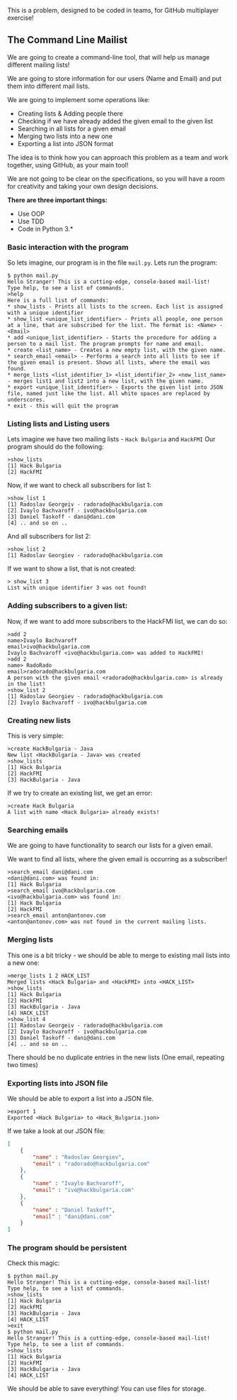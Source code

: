 This is a problem, designed to be coded in teams, for GitHub multiplayer exercise!

## The Command Line Mailist

We are going to create a command-line tool, that will help us manage different mailing lists!

We are going to store information for our users (Name and Email) and put them into different mail lists.

We are going to implement some operations like:

* Creating lists & Adding people there
* Checking if we have already added the given email to the given list
* Searching in all lists for a given email
* Merging two lists into a new one
* Exporting a list into JSON format

The idea is to think how you can approach this problem as a team and work together, using GitHub, as your main tool!

We are not going to be clear on the specifications, so you will have a room for creativity and taking your own design decisions.

__There are three important things:__

* Use OOP
* Use TDD
* Code in Python 3.*

### Basic interaction with the program

So lets imagine, our program is in the file ```mail.py```. Lets run the program:

```
$ python mail.py
Hello Stranger! This is a cutting-edge, console-based mail-list!
Type help, to see a list of commands.
>help
Here is a full list of commands:
* show_lists - Prints all lists to the screen. Each list is assigned with a unique identifier
* show_list <unique_list_identifier> - Prints all people, one person at a line, that are subscribed for the list. The format is: <Name> - <Email>
* add <unique_list_identifier> - Starts the procedure for adding a person to a mail list. The program prompts for name and email.
* create <list_name> - Creates a new empty list, with the given name.
* search_email <email> - Performs a search into all lists to see if the given email is present. Shows all lists, where the email was found.
* merge_lists <list_identifier_1> <list_identifier_2> <new_list_name> - merges list1 and list2 into a new list, with the given name.
* export <unique_list_identifier> - Exports the given list into JSON file, named just like the list. All white spaces are replaced by underscores.
* exit - this will quit the program
```

### Listing lists and Listing users

Lets imagine we have two mailing lists - ```Hack Bulgaria``` and ```HackFMI```
Our program should do the following:

```
>show_lists
[1] Hack Bulgaria
[2] HackFMI
```

Now, if we want to check all subscribers for list 1:

```
>show_list 1
[1] Radoslav Georgeiv - radorado@hackbulgaria.com
[2] Ivaylo Bachvaroff - ivo@hackbulgaria.com
[3] Daniel Taskoff - dani@dani.com
[4] .. and so on ..
```

And all subscribers for list 2:

```
>show_list 2
[1] Radoslav Georgiev - radorado@hackbulgaria.com
```

If we want to show a list, that is not created:

```
> show_list 3
List with unique identifier 3 was not found!
```

### Adding subscribers to a given list:

Now, if we want to add more subscribers to the HackFMI list, we can do so:

```
>add 2
name>Ivaylo Bachvaroff
email>ivo@hackbulgaria.com
Ivaylo Bachvaroff <ivo@hackbulgaria.com> was added to HackFMI!
>add 2
name> RadoRado
email>radorado@hackbulgaria.com
A person with the given email <radorado@hackbulgaria.com> is already in the list!
>show_list 2
[1] Radoslav Georgiev - radorado@hackbulgaria.com
[2] Ivaylo Bachvaroff - ivo@hackbulgaria.com
```

### Creating new lists

This is very simple:

```
>create HackBulgaria - Java
New list <HackBulgaria - Java> was created
>show_lists
[1] Hack Bulgaria
[2] HackFMI
[3] HackBulgaria - Java
```

If we try to create an existing list, we get an error:

```
>create Hack Bulgaria
A list with name <Hack Bulgaria> already exists!
```

### Searching emails

We are going to have functionality to search our lists for a given email.

We want to find all lists, where the given email is occurring as a subscriber!

```
>search_email dani@dani.com
<dani@dani.com> was found in:
[1] Hack Bulgaria
>search_email ivo@hackbulgaria.com
<ivo@hackbulgaria.com> was found in:
[1] Hack Bulgaria
[2] HackFMI
>search_email anton@antonov.com
<anton@antonov.com> was not found in the current mailing lists.
```

### Merging lists

This one is a bit tricky - we should be able to merge to existing mail lists into a new one:

```
>merge_lists 1 2 HACK_LIST
Merged lists <Hack Bulgaria> and <HackFMI> into <HACK_LIST>
>show_lists
[1] Hack Bulgaria
[2] HackFMI
[3] HackBulgaria - Java
[4] HACK_LIST
>show_list 4
[1] Radoslav Georgeiv - radorado@hackbulgaria.com
[2] Ivaylo Bachvaroff - ivo@hackbulgaria.com
[3] Daniel Taskoff - dani@dani.com
[4] .. and so on ..
```

There should be no duplicate entries in the new lists (One email, repeating two times)

### Exporting lists into JSON file

We should be able to export a list into a JSON file.

```
>export 1
Exported <Hack Bulgaria> to <Hack_Bulgaria.json>
```

If we take a look at our JSON file:

```json
[
    {
        "name" : "Radoslav Georgiev",
        "email" : "radorado@hackbulgaria.com"
    },
    {
        "name" : "Ivaylo Bachvaroff",
        "email" : "ivo@hackbulgaria.com"
    },
    {
        "name" : "Daniel Taskoff",
        "email" : "dani@dani.com"
    }
]
```

### The program should be persistent

Check this magic:

```
$ python mail.py
Hello Stranger! This is a cutting-edge, console-based mail-list!
Type help, to see a list of commands.
>show_lists
[1] Hack Bulgaria
[2] HackFMI
[3] HackBulgaria - Java
[4] HACK_LIST
>exit
$ python mail.py
Hello Stranger! This is a cutting-edge, console-based mail-list!
Type help, to see a list of commands.
>show_lists
[1] Hack Bulgaria
[2] HackFMI
[3] HackBulgaria - Java
[4] HACK_LIST
```

We should be able to save everything! You can use files for storage.
